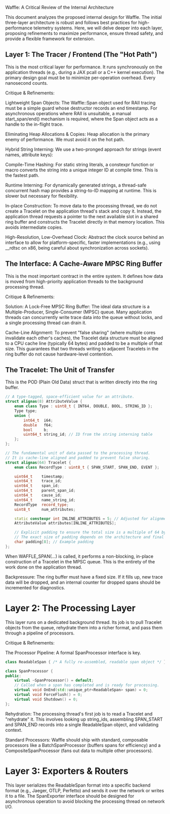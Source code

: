 Waffle: A Critical Review of the Internal Architecture

This document analyzes the proposed internal design for Waffle. The initial three-layer architecture is robust and follows best practices for high-performance telemetry systems. Here, we will delve deeper into each layer, proposing refinements to maximize performance, ensure thread safety, and provide a flexible framework for extension.

## Layer 1: The Tracer / Frontend (The "Hot Path")

This is the most critical layer for performance. It runs synchronously on the application threads (e.g., during a JAX pcall or a C++ kernel execution). The primary design goal must be to minimize per-operation overhead. Every nanosecond counts.

Critique & Refinements:

Lightweight Span Objects: The Waffle::Span object used for RAII tracing must be a simple guard whose destructor records an end timestamp. For asynchronous operations where RAII is unsuitable, a manual start_span/end() mechanism is required, where the Span object acts as a handle to the in-flight trace.

Eliminating Heap Allocations & Copies: Heap allocation is the primary enemy of performance. We must avoid it on the hot path.

Hybrid String Interning: We use a two-pronged approach for strings (event names, attribute keys):

Compile-Time Hashing: For static string literals, a constexpr function or macro converts the string into a unique integer ID at compile time. This is the fastest path.

Runtime Interning: For dynamically generated strings, a thread-safe concurrent hash map provides a string-to-ID mapping at runtime. This is slower but necessary for flexibility.

In-place Construction: To move data to the processing thread, we do not create a Tracelet on the application thread's stack and copy it. Instead, the application thread requests a pointer to the next available slot in a shared ring buffer and constructs the Tracelet directly in that memory location. This avoids intermediate copies.

High-Resolution, Low-Overhead Clock: Abstract the clock source behind an interface to allow for
platform-specific, faster implementations (e.g., using __rdtsc on x86, being careful about
synchronization across sockets).

## The Interface: A Cache-Aware MPSC Ring Buffer

This is the most important contract in the entire system. It defines how data is moved from high-priority application threads to the background processing thread.

Critique & Refinements:

Solution: A Lock-Free MPSC Ring Buffer: The ideal data structure is a Multiple-Producer, Single-Consumer (MPSC) queue. Many application threads can concurrently write trace data into the queue without locks, and a single processing thread can drain it.

Cache-Line Alignment: To prevent "false sharing" (where multiple cores invalidate each other's caches), the Tracelet data structure must be aligned to a CPU cache line (typically 64 bytes) and padded to be a multiple of that size. This guarantees that two threads writing to adjacent Tracelets in the ring buffer do not cause hardware-level contention.

## The Tracelet: The Unit of Transfer

This is the POD (Plain Old Data) struct that is written directly into the ring buffer.

```cpp
// A type-tagged, space-efficient value for an attribute.
struct alignas(8) AttributeValue {
    enum class Type : uint8_t { INT64, DOUBLE, BOOL, STRING_ID };
    Type type;
    union {
        int64_t  i64;
        double   f64;
        bool     b;
        uint64_t string_id; // ID from the string interning table
    };
};

// The fundamental unit of data passed to the processing thread.
// It is cache-line aligned and padded to prevent false sharing.
struct alignas(64) Tracelet {
    enum class RecordType : uint8_t { SPAN_START, SPAN_END, EVENT };

    uint64_t    timestamp;
    uint64_t    trace_id;
    uint64_t    span_id;
    uint64_t    parent_span_id;
    uint64_t    cause_id;
    uint64_t    name_string_id;
    RecordType  record_type;
    uint8_t     num_attributes;

    static constexpr int INLINE_ATTRIBUTES = 5; // Adjusted for alignment
    AttributeValue attributes[INLINE_ATTRIBUTES];

    // Explicit padding to ensure the total size is a multiple of 64 bytes.
    // The exact size of padding depends on the architecture and final struct layout.
    char padding[8]; // Example padding
};
```

When WAFFLE_SPAN(...) is called, it performs a non-blocking, in-place construction of a Tracelet in the MPSC queue. This is the entirety of the work done on the application thread.

Backpressure: The ring buffer must have a fixed size. If it fills up, new trace data will be
dropped, and an internal counter for dropped spans should be incremented for diagnostics.

# Layer 2: The Processing Layer

This layer runs on a dedicated background thread. Its job is to pull Tracelet objects from the queue, rehydrate them into a richer format, and pass them through a pipeline of processors.

Critique & Refinements:

The Processor Pipeline: A formal SpanProcessor interface is key.

```cpp
class ReadableSpan { /* A fully re-assembled, readable span object */ };

class SpanProcessor {
public:
    virtual ~SpanProcessor() = default;
    // Called when a span has completed and is ready for processing.
    virtual void OnEnd(std::unique_ptr<ReadableSpan> span) = 0;
    virtual void ForceFlush() = 0;
    virtual void Shutdown() = 0;
};
```

Rehydration: The processing thread's first job is to read a Tracelet and "rehydrate" it. This involves looking up string_ids, assembling SPAN_START and SPAN_END records into a single ReadableSpan object, and validating context.

Standard Processors: Waffle should ship with standard, composable processors like a BatchSpanProcessor (buffers spans for efficiency) and a CompositeSpanProcessor (fans out data to multiple other processors).

# Layer 3: Exporters & Routers

This layer serializes the ReadableSpan format into a specific backend format (e.g., Jaeger, OTLP, Perfetto) and sends it over the network or writes it to a file. The SpanExporter interface should be designed for asynchronous operation to avoid blocking the processing thread on network I/O.

